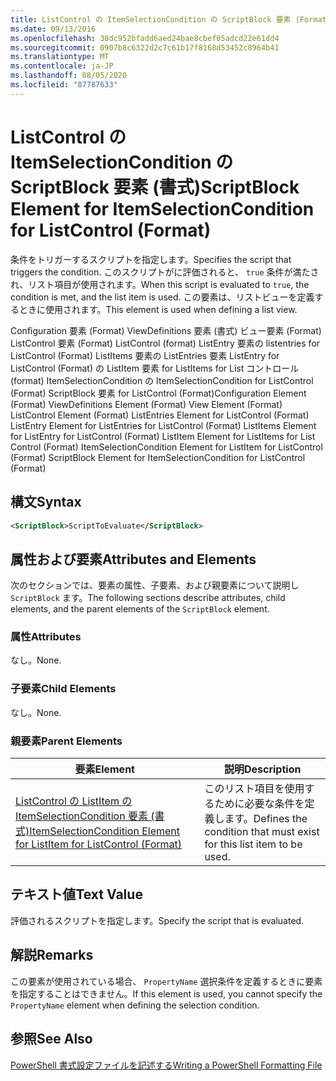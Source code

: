 ```yaml
---
title: ListControl の ItemSelectionCondition の ScriptBlock 要素 (Format) |Microsoft Docs
ms.date: 09/13/2016
ms.openlocfilehash: 38dc952bfadd6aed24bae8cbef05adcd22e61dd4
ms.sourcegitcommit: 0907b8c6322d2c7c61b17f8168d53452c8964b41
ms.translationtype: MT
ms.contentlocale: ja-JP
ms.lasthandoff: 08/05/2020
ms.locfileid: "87787633"
---
```

# <a name="scriptblock-element-for-itemselectioncondition-for-listcontrol-format"></a><span data-ttu-id="44b48-102">ListControl の ItemSelectionCondition の ScriptBlock 要素 (書式)</span><span class="sxs-lookup"><span data-stu-id="44b48-102">ScriptBlock Element for ItemSelectionCondition for ListControl (Format)</span></span>

<span data-ttu-id="44b48-103">条件をトリガーするスクリプトを指定します。</span><span class="sxs-lookup"><span data-stu-id="44b48-103">Specifies the script that triggers the condition.</span></span> <span data-ttu-id="44b48-104">このスクリプトがに評価されると、 `true` 条件が満たされ、リスト項目が使用されます。</span><span class="sxs-lookup"><span data-stu-id="44b48-104">When this script is evaluated to `true`, the condition is met, and the list item is used.</span></span> <span data-ttu-id="44b48-105">この要素は、リストビューを定義するときに使用されます。</span><span class="sxs-lookup"><span data-stu-id="44b48-105">This element is used when defining a list view.</span></span>

<span data-ttu-id="44b48-106">Configuration 要素 (Format) ViewDefinitions 要素 (書式) ビュー要素 (Format) ListControl 要素 (Format) ListControl (format) ListEntry 要素の listentries for ListControl (Format) ListItems 要素の ListEntries 要素 ListEntry for ListControl (Format) の ListItem 要素 for ListItems for List コントロール (format) ItemSelectionCondition の ItemSelectionCondition for ListControl (Format) ScriptBlock 要素 for ListControl (Format)</span><span class="sxs-lookup"><span data-stu-id="44b48-106">Configuration Element (Format) ViewDefinitions Element (Format) View Element (Format) ListControl Element (Format) ListEntries Element for ListControl (Format) ListEntry Element for ListEntries for ListControl (Format) ListItems Element for ListEntry for ListControl (Format) ListItem Element for ListItems for List Control (Format) ItemSelectionCondition Element for ListItem for ListControl (Format) ScriptBlock Element for ItemSelectionCondition for ListControl  (Format)</span></span>

## <a name="syntax"></a><span data-ttu-id="44b48-107">構文</span><span class="sxs-lookup"><span data-stu-id="44b48-107">Syntax</span></span>

```xml
<ScriptBlock>ScriptToEvaluate</ScriptBlock>
```

## <a name="attributes-and-elements"></a><span data-ttu-id="44b48-108">属性および要素</span><span class="sxs-lookup"><span data-stu-id="44b48-108">Attributes and Elements</span></span>

<span data-ttu-id="44b48-109">次のセクションでは、要素の属性、子要素、および親要素について説明し `ScriptBlock` ます。</span><span class="sxs-lookup"><span data-stu-id="44b48-109">The following sections describe attributes, child elements, and the parent elements of the `ScriptBlock` element.</span></span>

### <a name="attributes"></a><span data-ttu-id="44b48-110">属性</span><span class="sxs-lookup"><span data-stu-id="44b48-110">Attributes</span></span>

<span data-ttu-id="44b48-111">なし。</span><span class="sxs-lookup"><span data-stu-id="44b48-111">None.</span></span>

### <a name="child-elements"></a><span data-ttu-id="44b48-112">子要素</span><span class="sxs-lookup"><span data-stu-id="44b48-112">Child Elements</span></span>

<span data-ttu-id="44b48-113">なし。</span><span class="sxs-lookup"><span data-stu-id="44b48-113">None.</span></span>

### <a name="parent-elements"></a><span data-ttu-id="44b48-114">親要素</span><span class="sxs-lookup"><span data-stu-id="44b48-114">Parent Elements</span></span>

|<span data-ttu-id="44b48-115">要素</span><span class="sxs-lookup"><span data-stu-id="44b48-115">Element</span></span>|<span data-ttu-id="44b48-116">説明</span><span class="sxs-lookup"><span data-stu-id="44b48-116">Description</span></span>|
|-------------|-----------------|
|[<span data-ttu-id="44b48-117">ListControl の ListItem の ItemSelectionCondition 要素 (書式)</span><span class="sxs-lookup"><span data-stu-id="44b48-117">ItemSelectionCondition Element for ListItem for ListControl (Format)</span></span>](./itemselectioncondition-element-for-listitem-for-listcontrol-format.md)|<span data-ttu-id="44b48-118">このリスト項目を使用するために必要な条件を定義します。</span><span class="sxs-lookup"><span data-stu-id="44b48-118">Defines the condition that must exist for this list item to be used.</span></span>|

## <a name="text-value"></a><span data-ttu-id="44b48-119">テキスト値</span><span class="sxs-lookup"><span data-stu-id="44b48-119">Text Value</span></span>

<span data-ttu-id="44b48-120">評価されるスクリプトを指定します。</span><span class="sxs-lookup"><span data-stu-id="44b48-120">Specify the script that is evaluated.</span></span>

## <a name="remarks"></a><span data-ttu-id="44b48-121">解説</span><span class="sxs-lookup"><span data-stu-id="44b48-121">Remarks</span></span>

<span data-ttu-id="44b48-122">この要素が使用されている場合、 `PropertyName` 選択条件を定義するときに要素を指定することはできません。</span><span class="sxs-lookup"><span data-stu-id="44b48-122">If this element is used, you cannot specify the `PropertyName` element when defining the selection condition.</span></span>

## <a name="see-also"></a><span data-ttu-id="44b48-123">参照</span><span class="sxs-lookup"><span data-stu-id="44b48-123">See Also</span></span>

[<span data-ttu-id="44b48-124">PowerShell 書式設定ファイルを記述する</span><span class="sxs-lookup"><span data-stu-id="44b48-124">Writing a PowerShell Formatting File</span></span>](./writing-a-powershell-formatting-file.md)
